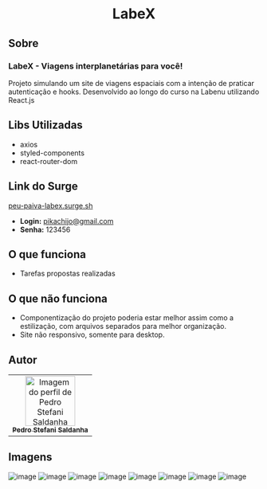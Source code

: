 # <h1 align='center'> LabeX  </h1>


 ## Sobre
### LabeX - Viagens interplanetárias para você!
Projeto simulando um site de viagens espaciais com a intenção de praticar autenticação e hooks. Desenvolvido ao longo do curso na Labenu utilizando React.js

## Libs Utilizadas
- axios
- styled-components
- react-router-dom


## Link do Surge
<a href="https://peu-paiva-labex.surge.sh/">peu-paiva-labex.surge.sh</a>
- <b>Login:</b> pikachijo@gmail.com
- <b>Senha:</b> 123456



## O que funciona
- Tarefas propostas realizadas

## O que não funciona

- Componentização do projeto poderia estar melhor assim como a estilização, com arquivos separados para melhor organização.
- Site não responsivo, somente para desktop.

## Autor

<table>
  <tr>
    <td align="center"><a href="https://github.com/peustef">
    <img src="https://avatars.githubusercontent.com/u/20777850?v=4" width="100px" alt="Imagem do perfil de Pedro Stefani Saldanha"/>
    <br />
    <sub><b>Pedro Stefani Saldanha</b></sub>
     
</table>


## Imagens
![image](https://user-images.githubusercontent.com/20777850/125103249-8b409c80-e0b2-11eb-9849-b78a3d6f7a1c.png)
![image](https://user-images.githubusercontent.com/20777850/125103273-909de700-e0b2-11eb-9893-7149eca77774.png)
![image](https://user-images.githubusercontent.com/20777850/125103331-a0b5c680-e0b2-11eb-9cfa-ba356d4cc7dd.png)
![image](https://user-images.githubusercontent.com/20777850/125103350-a57a7a80-e0b2-11eb-9c85-3ab17eda278c.png)
![image](https://user-images.githubusercontent.com/20777850/125103372-a9a69800-e0b2-11eb-88c4-1d477637f4d4.png)
![image](https://user-images.githubusercontent.com/20777850/125103393-ae6b4c00-e0b2-11eb-8a9e-df6378895b0b.png)
![image](https://user-images.githubusercontent.com/20777850/125103554-d8247300-e0b2-11eb-9d49-69706c396d7c.png)
![image](https://user-images.githubusercontent.com/20777850/125103530-d064ce80-e0b2-11eb-9f6e-67df0da17122.png)
